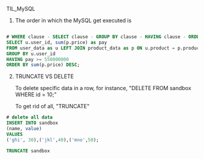 TIL_MySQL



1. The order in which the MySQL get executed is

```sql

# WHERE clause - SELECT clause - GROUP BY clause - HAVING clause - ORDER cluase
SELECT u.user_id, sum(p.price) as pay
FROM user_data as u LEFT JOIN product_data as p ON u.product = p.product_id
GROUP BY u.user_id
HAVING pay >= 550000000
ORDER BY sum(p.price) DESC;

```



2. TRUNCATE VS DELETE 

   To delete specific data in a row, for instance, "DELETE FROM sandbox WHERE id = 10;"

   To get rid of all, "TRUNCATE"

```sql
# delete all data 
INSERT INTO sandbox
(name, value)
VALUES
('ghi', 30),('jkl',40),('mno',50);

TRUNCATE sandbox
```

